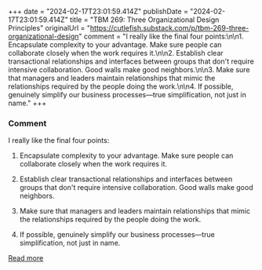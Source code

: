 +++
date = "2024-02-17T23:01:59.414Z"
publishDate = "2024-02-17T23:01:59.414Z"
title = "TBM 269: Three Organizational Design Principles"
originalUrl = "https://cutlefish.substack.com/p/tbm-269-three-organizational-design"
comment = "I really like the final four points:\n\n1. Encapsulate complexity to your advantage. Make sure people can collaborate closely when the work requires it.\n\n2. Establish clear transactional relationships and interfaces between groups that don't require intensive collaboration. Good walls make good neighbors.\n\n3. Make sure that managers and leaders maintain relationships that mimic the relationships required by the people doing the work.\n\n4. If possible, genuinely simplify our business processes—true simplification, not just in name."
+++

### Comment

I really like the final four points:

1. Encapsulate complexity to your advantage. Make sure people can collaborate closely when the work requires it.

2. Establish clear transactional relationships and interfaces between groups that don't require intensive collaboration. Good walls make good neighbors.

3. Make sure that managers and leaders maintain relationships that mimic the relationships required by the people doing the work.

4. If possible, genuinely simplify our business processes—true simplification, not just in name.

[Read more](https://cutlefish.substack.com/p/tbm-269-three-organizational-design)
